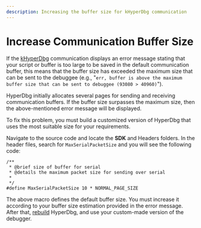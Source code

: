 ```yaml
---
description: Increasing the buffer size for kHyperDbg communication
---
```


# Increase Communication Buffer Size

If the [kHyperDbg](https://docs.hyperdbg.org/using-hyperdbg/prerequisites/signatures#kernel-debugging-debugger-mode) communication displays an error message stating that your script or buffer is too large to be saved in the default communication buffer, this means that the buffer size has exceeded the maximum size that can be sent to the debuggee (e.g., "`err, buffer is above the maximum buffer size that can be sent to debuggee (93080 > 40960)`").

HyperDbg initially allocates several pages for sending and receiving communication buffers. If the buffer size surpasses the maximum size, then the above-mentioned error message will be displayed.

To fix this problem, you must build a customized version of HyperDbg that uses the most suitable size for your requirements.

Navigate to the source code and locate the **SDK** and Headers folders. In the header files, search for `MaxSerialPacketSize` and you will see the following code:

```clike
/**
 * @brief size of buffer for serial
 * @details the maximum packet size for sending over serial
 *
 */
#define MaxSerialPacketSize 10 * NORMAL_PAGE_SIZE
```

The above macro defines the default buffer size. You must increase it according to your buffer size estimation provided in the error message. After that, [rebuild](https://docs.hyperdbg.org/getting-started/build-and-install) HyperDbg, and use your custom-made version of the debugger.
